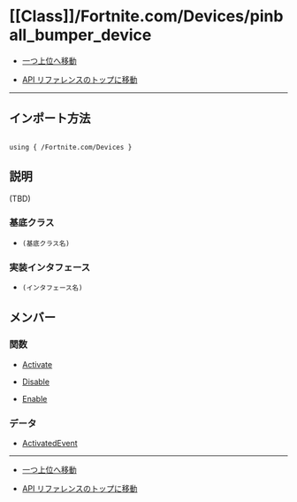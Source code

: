 # [[Class]]/Fortnite.com/Devices/pinball_bumper_device

- [一つ上位へ移動](../main.md)

- [API リファレンスのトップに移動](/main.md)

---

## インポート方法

```verse

using { /Fortnite.com/Devices }

```

## 説明

(TBD)

### 基底クラス

- `(基底クラス名)`

### 実装インタフェース

- `(インタフェース名)`

## メンバー

### 関数

- [Activate](./F_Activate/main.md)

- [Disable](./F_Disable/main.md)

- [Enable](./F_Enable/main.md)

### データ

- [ActivatedEvent](./D_ActivatedEvent/main.md)

---

- [一つ上位へ移動](../main.md)

- [API リファレンスのトップに移動](/main.md)
